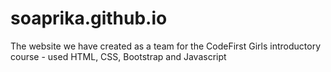 # soaprika.github.io
The website we have created as a team for the CodeFirst Girls introductory course - used HTML, CSS, Bootstrap and Javascript
